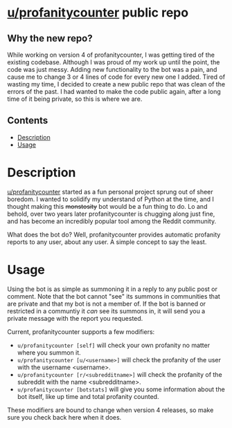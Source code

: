 # [u/profanitycounter](https://www.redit.com/u/profanitycounter) public repo

## Why the new repo?

While working on version 4 of profanitycounter, I was getting tired of the existing codebase. Although I was proud of my work up until the point, the code was just messy. Adding new functionality to the bot was a pain, and cause me to change 3 or 4 lines of code for every new one I added. Tired of wasting my time, I decided to create a new public repo that was clean of the errors of the past. I had wanted to make the code public again, after a long time of it being private, so this is where we are. 


## Contents
* [Description](#description)
* [Usage](#usage)


# Description

[u/profanitycounter](https://www.redit.com/u/profanitycounter`) started as a fun personal project sprung out of sheer boredom. I wanted to solidify my understand of Python at the time, and I thought making this ~~monstosity~~ bot would be a fun thing to do. Lo and behold, over two years later profanitycounter is chugging along just fine, and has become an incredibly popular tool among the Reddit community. 

What does the bot do? Well, profanitycounter provides automatic profanity reports to any user, about any user. A simple concept to say the least.


# Usage

Using the bot is as simple as summoning it in a reply to any public post or comment. Note that the bot cannot "see" its summons in communities that are private and that my bot is not a member of. If the bot is banned or restricted in a communtiy it *can* see its summons in, it will send you a private message with the report you requested. 

Current, profanitycounter supports a few modifiers:
* `u/profanitycounter [self]` will check your own profanity no matter where you summon it. 
* `u/profanitycounter [u/<username>]` will check the profanity of the user with the username \<username>.
* `u/profanitycounter [r/<subredditname>]` will check the profanity of the subreddit with the name \<subredditname>.
* `u/profanitycounter [botstats]` will give you some information about the bot itself, like up time and total profanity counted.

These modifiers are bound to change when version 4 releases, so make sure you check back here when it does.